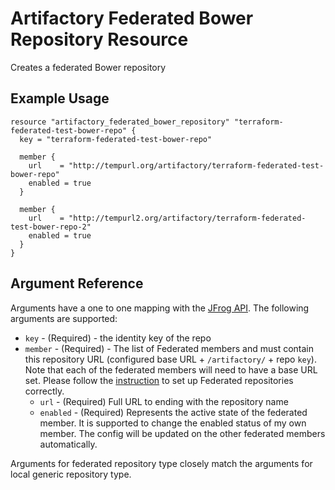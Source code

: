 # Artifactory Federated Bower Repository Resource

Creates a federated Bower repository

## Example Usage

```hcl
resource "artifactory_federated_bower_repository" "terraform-federated-test-bower-repo" {
  key = "terraform-federated-test-bower-repo"

  member {
    url    = "http://tempurl.org/artifactory/terraform-federated-test-bower-repo"
    enabled = true
  }

  member {
    url    = "http://tempurl2.org/artifactory/terraform-federated-test-bower-repo-2"
    enabled = true
  }
}
```

## Argument Reference

Arguments have a one to one mapping with the [JFrog API](https://www.jfrog.com/confluence/display/JFROG/Repository+Configuration+JSON#RepositoryConfigurationJSON-FederatedRepository). The following arguments are supported:

* `key` - (Required) - the identity key of the repo
* `member` - (Required) - The list of Federated members and must contain this repository URL (configured base URL + `/artifactory/` + repo `key`). Note that each of the federated members will need to have a base URL set. Please follow the [instruction](https://www.jfrog.com/confluence/display/JFROG/Working+with+Federated+Repositories#WorkingwithFederatedRepositories-SettingUpaFederatedRepository) to set up Federated repositories correctly.
    * `url` - (Required) Full URL to ending with the repository name
    * `enabled` - (Required) Represents the active state of the federated member. It is supported to change the enabled status of my own member. The config will be updated on the other federated members automatically.

Arguments for federated repository type closely match the arguments for local generic repository type.
